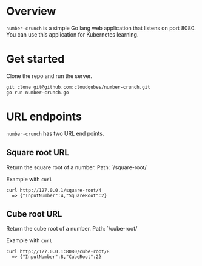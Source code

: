 # Overview
`number-crunch` is a simple Go lang web application that listens on port 8080.
You can use this application for Kubernetes learning.


# Get started

Clone the repo and run the server.
```shell
git clone git@github.com:cloudqubes/number-crunch.git
go run number-crunch.go
```

# URL endpoints

`number-crunch` has two URL end points.

## Square root URL

Return the square root of a number.
Path: `/square-root/<number>

Example with `curl`
```shell
curl http://127.0.0.1/square-root/4
  => {"InputNumber":4,"SquareRoot":2}
```

## Cube root URL

Return the cube root of a number.
Path: `/cube-root/<number>

Example with `curl`
```shell
curl http://127.0.0.1:8080/cube-root/8
  => {"InputNumber":8,"CubeRoot":2}
```